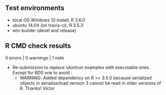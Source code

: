 ## Test environments
* local OS Windows 10 install, R 3.6.0
* ubuntu 14.04 (on travis-ci), R 3.5.3
* win-builder (devel and release)

## R CMD check results

0 errors | 0 warnings | 1 note

* Re-submission to replace \dontrun examples with executable ones.
  Except for RDS one to avoid : 
   - WARNING: Added dependency on R >= 3.5.0 because serialized objects in  serialize/load version 3 cannot be read in older versions of R.
  Thanks! Victor

